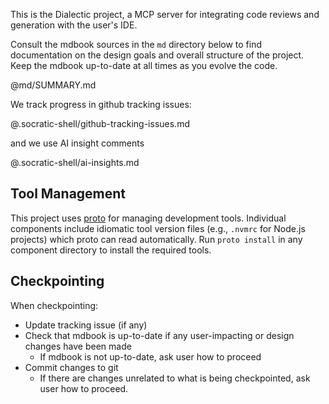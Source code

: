 This is the Dialectic project, a MCP server for integrating code reviews and generation with the user's IDE.

Consult the mdbook sources in the `md` directory below to find documentation on the design goals and overall structure of the project. Keep the mdbook up-to-date at all times as you evolve the code.

@md/SUMMARY.md

We track progress in github tracking issues:

@.socratic-shell/github-tracking-issues.md

and we use AI insight comments

@.socratic-shell/ai-insights.md

## Tool Management

This project uses [proto](https://moonrepo.dev/proto) for managing development tools. Individual components include idiomatic tool version files (e.g., `.nvmrc` for Node.js projects) which proto can read automatically. Run `proto install` in any component directory to install the required tools.

## Checkpointing

When checkpointing:

* Update tracking issue (if any)
* Check that mdbook is up-to-date if any user-impacting or design changes have been made
    * If mdbook is not up-to-date, ask user how to proceed
* Commit changes to git
    * If there are changes unrelated to what is being checkpointed, ask user how to proceed.